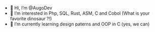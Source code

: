 - 👋 Hi, I’m @AugoDev
- 👀 I’m interested in Php, SQL, Rust, ASM, C and Cobol (What is your favorite dinosaur ?!)
- 🌱 I’m currently learning design paterns and OOP in C (yes, we can)
<!-- - 💞️ I’m looking to collaborate on ...
- 📫 How to reach me ... -->

<!---
AugoDev/AugoDev is a ✨ special ✨ repository because its `README.md` (this file) appears on your GitHub profile.
You can click the Preview link to take a look at your changes.
--->
